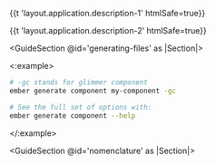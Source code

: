 <p>{{t 'layout.application.description-1' htmlSafe=true}}</p>
<p>{{t 'layout.application.description-2' htmlSafe=true}}</p>


<GuideSection @id='generating-files' as |Section|>
  <Section @id='generating-component'>
  <:example>

```bash
# -gc stands for glimmer component
ember generate component my-component -gc

# See the full set of options with:
ember generate component --help
```

  </:example>
  </Section>

  <Section @id='file-structure'>
  </Section>
</GuideSection>


<GuideSection @id='nomenclature' as |Section|>
  <Section @id='angle-brackets'>
  </Section>

  <Section @id='inline-vs-block'>
  </Section>

  <Section @id='angle-brackets-nested'>
  </Section>

  <Section @id='template-named'>
  </Section>

  <Section @id='template-this'>
  </Section>

  <Section @id='template-arguments-named'>
  </Section>

  <Section @id='template-arguments-this'>
  </Section>

  <Section @id='tag-name'>
  </Section>

  <Section @id='element-id'>
  </Section>
</GuideSection>

